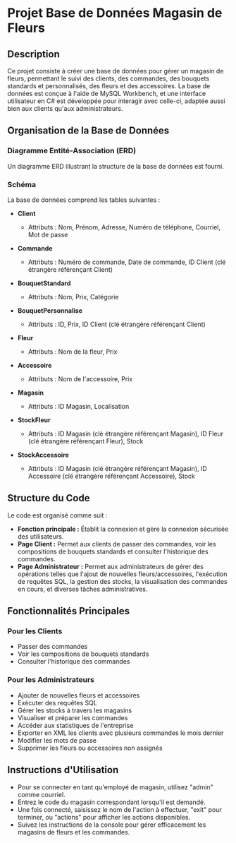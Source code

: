 # Projet Base de Données Magasin de Fleurs

## Description

Ce projet consiste à créer une base de données pour gérer un magasin de fleurs, permettant le suivi des clients, des commandes, des bouquets standards et personnalisés, des fleurs et des accessoires. La base de données est conçue à l'aide de MySQL Workbench, et une interface utilisateur en C# est développée pour interagir avec celle-ci, adaptée aussi bien aux clients qu'aux administrateurs.

## Organisation de la Base de Données

### Diagramme Entité-Association (ERD)
Un diagramme ERD illustrant la structure de la base de données est fourni.

### Schéma

La base de données comprend les tables suivantes :

- **Client**
  - Attributs : Nom, Prénom, Adresse, Numéro de téléphone, Courriel, Mot de passe

- **Commande**
  - Attributs : Numéro de commande, Date de commande, ID Client (clé étrangère référençant Client)

- **BouquetStandard**
  - Attributs : Nom, Prix, Catégorie

- **BouquetPersonnalise**
  - Attributs : ID, Prix, ID Client (clé étrangère référençant Client)

- **Fleur**
  - Attributs : Nom de la fleur, Prix

- **Accessoire**
  - Attributs : Nom de l'accessoire, Prix

- **Magasin**
  - Attributs : ID Magasin, Localisation

- **StockFleur**
  - Attributs : ID Magasin (clé étrangère référençant Magasin), ID Fleur (clé étrangère référençant Fleur), Stock

- **StockAccessoire**
  - Attributs : ID Magasin (clé étrangère référençant Magasin), ID Accessoire (clé étrangère référençant Accessoire), Stock

## Structure du Code

Le code est organisé comme suit :

- **Fonction principale :** Établit la connexion et gère la connexion sécurisée des utilisateurs.
- **Page Client :** Permet aux clients de passer des commandes, voir les compositions de bouquets standards et consulter l'historique des commandes.
- **Page Administrateur :** Permet aux administrateurs de gérer des opérations telles que l'ajout de nouvelles fleurs/accessoires, l'exécution de requêtes SQL, la gestion des stocks, la visualisation des commandes en cours, et diverses tâches administratives.

## Fonctionnalités Principales

### Pour les Clients

- Passer des commandes
- Voir les compositions de bouquets standards
- Consulter l'historique des commandes

### Pour les Administrateurs

- Ajouter de nouvelles fleurs et accessoires
- Exécuter des requêtes SQL
- Gérer les stocks à travers les magasins
- Visualiser et préparer les commandes
- Accéder aux statistiques de l'entreprise
- Exporter en XML les clients avec plusieurs commandes le mois dernier
- Modifier les mots de passe
- Supprimer les fleurs ou accessoires non assignés

## Instructions d'Utilisation

- Pour se connecter en tant qu'employé de magasin, utilisez "admin" comme courriel.
- Entrez le code du magasin correspondant lorsqu'il est demandé.
- Une fois connecté, saisissez le nom de l'action à effectuer, "exit" pour terminer, ou "actions" pour afficher les actions disponibles.
- Suivez les instructions de la console pour gérer efficacement les magasins de fleurs et les commandes.
